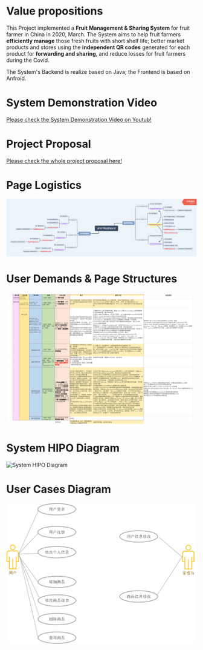 # Value propositions
This Project implemented a **Fruit Management & Sharing System** for fruit farmer in China in 2020, March. The System aims to help fruit farmers **efficiently manage** those fresh fruits with short shelf life; better market products and stores using the **independent QR codes** generated for each product for **forwarding and sharing**, and reduce losses for fruit farmers during the Covid.

The System's Backend is realize based on Java; the Frontend is based on Anfroid.

# System Demonstration Video 
[Please check the System Demonstration Video on Youtub!](https://www.youtube.com/watch?v=5SyHO-GPm30&list=PLKJC3aN3a3EWu9Mq3e69oGZim4NoJQXbg)

# Project Proposal
[Please check the whole project proposal here!](https://github.com/coco2023/2019-Android-Fruit-Store/blob/main/Project%20Proposal%20-%20Android%20Fruit%20App.pdf)

# Page Logistics
![Page Logistics](/Multi%20Users%20Fruit%20App%20-%20Page%20Logic.png)

# User Demands & Page Structures
![Page Structure](/User%20Demands%20&%20Page%20Functions.png)

# System HIPO Diagram
![System HIPO Diagram](/System%20HIPO%20Diagram.png)

# User Cases Diagram
![User Cases Diagram](/User%20Cases%20Diagram.png)